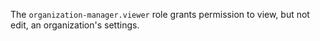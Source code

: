 The `organization-manager.viewer` role grants permission to view, but not edit, an organization's settings.